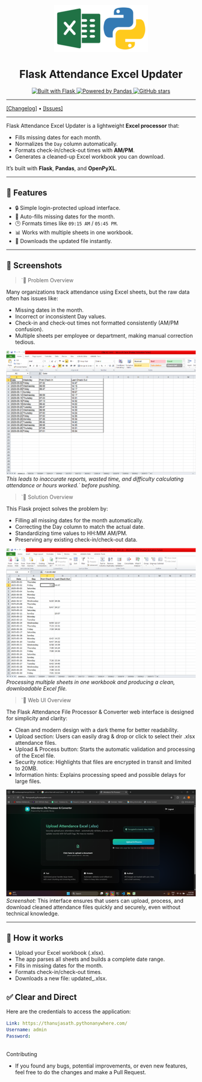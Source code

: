 <p align="center">
  <a href="https://flask.palletsprojects.com/">
    <img width="250px" src=".github/images/logos.png"><br/>
  </a>
  <h1 align="center">Flask Attendance Excel Updater</h1>
</p>

<p align="center">
  <a href="https://github.com/pallets/flask">
    <img src="https://img.shields.io/badge/Built%20with-Flask-000000.svg?style=flat-square&logo=flask" alt="Built with Flask" />
  </a>
  <a href="https://pandas.pydata.org/">
    <img src="https://img.shields.io/badge/Data-Pandas-150458.svg?style=flat-square&logo=pandas" alt="Powered by Pandas" />
  </a>
  <a href="https://github.com/your-username/attendance-excel-updater">
    <img src="https://img.shields.io/github/stars/your-username/attendance-excel-updater?style=flat-square" alt="GitHub stars" />
  </a>
</p>

---

[[Changelog]](./CHANGELOG.md) • [[Issues]](https://github.com/your-username/attendance-excel-updater/issues)

---

Flask Attendance Excel Updater is a lightweight **Excel processor** that:

- Fills missing dates for each month.
- Normalizes the `Day` column automatically.
- Formats check-in/check-out times with **AM/PM**.
- Generates a cleaned-up Excel workbook you can download.

It’s built with **Flask**, **Pandas**, and **OpenPyXL**.

---

## 🚀 Features

- 🔒 Simple login-protected upload interface.  
- 📅 Auto-fills missing dates for the month.  
- 🕑 Formats times like `09:15 AM` / `05:45 PM`.  
- 📊 Works with multiple sheets in one workbook.  
- 📂 Downloads the updated file instantly.  

---

## 📸 Screenshots

>`📌 Problem Overview

Many organizations track attendance using Excel sheets, but the raw data often has issues like: 

- Missing dates in the month.
- Incorrect or inconsistent Day values.
- Check-in and check-out times not formatted consistently (AM/PM confusion).
- Multiple sheets per employee or department, making manual correction tedious.


![Input Excel](.github/images/excel_input.png)  
*This leads to inaccurate reports, wasted time, and difficulty calculating attendance or hours worked.` before pushing.*

>`📌 Solution Overview

This Flask project solves the problem by:

- Filling all missing dates for the month automatically.
- Correcting the Day column to match the actual date.
- Standardizing time values to HH:MM AM/PM.
- Preserving any existing check-in/check-out data.

![Output Excel](.github/images/excel_output.png)  
*Processing multiple sheets in one workbook and producing a clean, downloadable Excel file.*



>`📌 Web UI Overview

The Flask Attendance File Processor & Converter web interface is designed for simplicity and clarity:

- Clean and modern design with a dark theme for better readability.
- Upload section: Users can easily drag & drop or click to select their .xlsx attendance files.
- Upload & Process button: Starts the automatic validation and processing of the Excel file.
- Security notice: Highlights that files are encrypted in transit and limited to 20MB.
- Information hints: Explains processing speed and possible delays for large files.




![Web UI](.github/images/app_ui.png)  
*Screenshot:*
This interface ensures that users can upload, process, and download cleaned attendance files quickly and securely, even without technical knowledge.

---

## 📝 How it works

- Upload your Excel workbook (.xlsx).
- The app parses all sheets and builds a complete date range.
- Fills in missing dates for the month.
- Formats check-in/check-out times.
- Downloads a new file: updated_<yourfile>.xlsx.

## ✅ Clear and Direct

Here are the credentials to access the application:

```yaml
Link: https://thanujasath.pythonanywhere.com/
Username: admin
Password: 
   
```
Contributing
- If you found any bugs, potential improvements, or even new features, feel free to do the changes and make a Pull Request.



